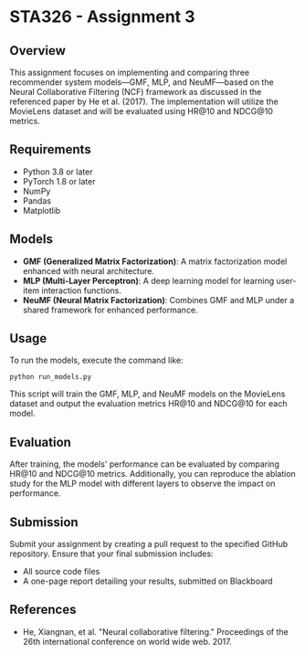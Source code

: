 # STA326 - Assignment 3

## Overview

This assignment focuses on implementing and comparing three recommender system models—GMF, MLP, and NeuMF—based on the Neural Collaborative Filtering (NCF) framework as discussed in the referenced paper by He et al. (2017). The implementation will utilize the MovieLens dataset and will be evaluated using HR@10 and NDCG@10 metrics.

## Requirements

- Python 3.8 or later
- PyTorch 1.8 or later
- NumPy
- Pandas
- Matplotlib


## Models

- **GMF (Generalized Matrix Factorization)**: A matrix factorization model enhanced with neural architecture.
- **MLP (Multi-Layer Perceptron)**: A deep learning model for learning user-item interaction functions.
- **NeuMF (Neural Matrix Factorization)**: Combines GMF and MLP under a shared framework for enhanced performance.

## Usage

To run the models, execute the command like:
```
python run_models.py
```

This script will train the GMF, MLP, and NeuMF models on the MovieLens dataset and output the evaluation metrics HR@10 and NDCG@10 for each model.

## Evaluation

After training, the models' performance can be evaluated by comparing HR@10 and NDCG@10 metrics. Additionally, you can reproduce the ablation study for the MLP model with different layers to observe the impact on performance.

## Submission

Submit your assignment by creating a pull request to the specified GitHub repository. Ensure that your final submission includes:
- All source code files
- A one-page report detailing your results, submitted on Blackboard

## References

- He, Xiangnan, et al. "Neural collaborative filtering." Proceedings of the 26th international conference on world wide web. 2017.
